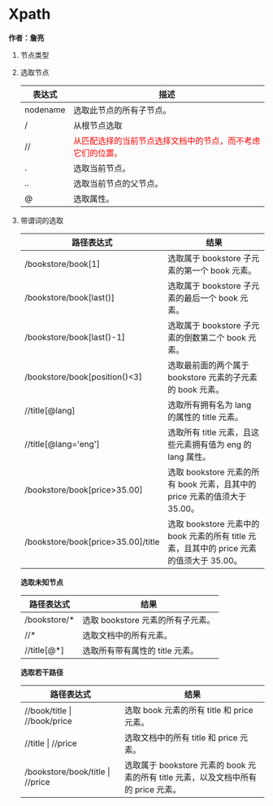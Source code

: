 # Xpath 
**作者：詹亮**


 1. 节点类型
 1. 选取节点


    | 表达式 | 描述 |
    | --- | --- |
    | nodename | 选取此节点的所有子节点。 |
    | / |  从根节点选取|
    |//| <span style='color:red'>从匹配选择的当前节点选择文档中的节点，而不考虑它们的位置。</span> |
    | . | 选取当前节点。 |
    | .. | 选取当前节点的父节点。 |
    | @ | 选取属性。 |

3. 带谓词的选取

    | 路径表达式 |	结果 |
    | --- | --- |
    |/bookstore/book[1]	|选取属于 bookstore 子元素的第一个 book 元素。|
    |/bookstore/book[last()]	|选取属于 bookstore 子元素的最后一个 book 元素。|
    |/bookstore/book[last()-1]	|选取属于 bookstore 子元素的倒数第二个 book 元素。|
    |/bookstore/book[position()<3]	|选取最前面的两个属于 bookstore 元素的子元素的 book 元素。|
    |//title[@lang]	|选取所有拥有名为 lang 的属性的 title 元素。|
    |//title[@lang='eng']	|选取所有 title 元素，且这些元素拥有值为 eng 的 lang 属性。|
    |/bookstore/book[price>35.00]	|选取 bookstore 元素的所有 book 元素，且其中的 price 元素的值须大于 35.00。|
    |/bookstore/book[price>35.00]/title	|选取 bookstore 元素中的 book 元素的所有 title 元素，且其中的 price 元素的值须大于 35.00。|

    **选取未知节点**
    
    |路径表达式|	结果|
    | --- | --- |
    |/bookstore/*	|选取 bookstore 元素的所有子元素。|
    |//*	|选取文档中的所有元素。|
    |//title[@*]	|选取所有带有属性的 title 元素。|
    
    **选取若干路径**
    
    |路径表达式|	结果|
    | --- | --- |
    |//book/title \| //book/price	|选取 book 元素的所有 title 和 price 元素。
    |//title \| //price	|选取文档中的所有 title 和 price 元素。
    |/bookstore/book/title \| //price	|选取属于 bookstore 元素的 book 元素的所有 title 元素，以及文档中所有的 price 元素。|


